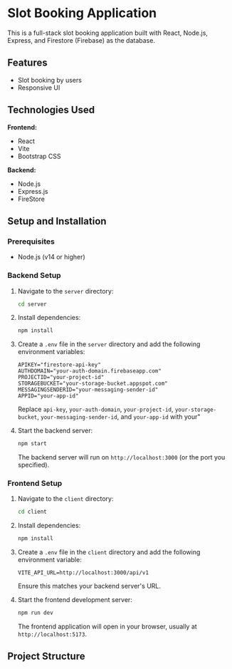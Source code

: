 # Slot Booking Application

This is a full-stack slot booking application built with React, Node.js, Express, and Firestore (Firebase) as the database.

## Features

- Slot booking by users
- Responsive UI

## Technologies Used

**Frontend:**
- React
- Vite
- Bootstrap CSS

**Backend:**
- Node.js
- Express.js
- FireStore

## Setup and Installation

### Prerequisites

- Node.js (v14 or higher)

### Backend Setup

1. Navigate to the `server` directory:
   ```bash
   cd server
   ```
2. Install dependencies:
   ```bash
   npm install
   ```
3. Create a `.env` file in the `server` directory and add the following environment variables:
   ```
   APIKEY="firestore-api-key"
   AUTHDOMAIN="your-auth-domain.firebaseapp.com"
   PROJECTID="your-project-id"
   STORAGEBUCKET="your-storage-bucket.appspot.com"
   MESSAGINGSENDERID="your-messaging-sender-id"
   APPID="your-app-id"
   ```
   Replace `api-key`, `your-auth-domain`, `your-project-id`, `your-storage-bucket`, `your-messaging-sender-id`, and `your-app-id` with your"

4. Start the backend server:
   ```bash
   npm start
   ```
   The backend server will run on `http://localhost:3000` (or the port you specified).

### Frontend Setup

1. Navigate to the `client` directory:
   ```bash
   cd client
   ```
2. Install dependencies:
   ```bash
   npm install
   ```
3. Create a `.env` file in the `client` directory and add the following environment variable:
   ```
   VITE_API_URL=http://localhost:3000/api/v1
   ```
   Ensure this matches your backend server's URL.

4. Start the frontend development server:
   ```bash
   npm run dev
   ```
   The frontend application will open in your browser, usually at `http://localhost:5173`.

## Project Structure
